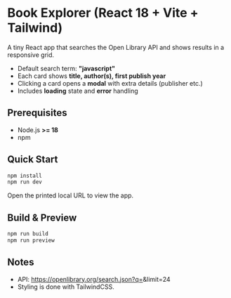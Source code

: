# Book Explorer (React 18 + Vite + Tailwind)

A tiny React app that searches the Open Library API and shows results in a responsive grid.
- Default search term: **"javascript"**
- Each card shows **title, author(s), first publish year**
- Clicking a card opens a **modal** with extra details (publisher etc.)
- Includes **loading** state and **error** handling

## Prerequisites
- Node.js **>= 18**
- npm

## Quick Start
```bash
npm install
npm run dev
```

Open the printed local URL to view the app.

## Build & Preview
```bash
npm run build
npm run preview
```
## Notes
- API: https://openlibrary.org/search.json?q=<query>&limit=24
- Styling is done with TailwindCSS.
